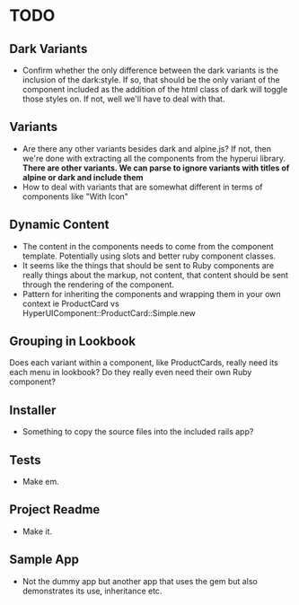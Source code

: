 # TODO

## Dark Variants

- Confirm whether the only difference between the dark variants is the inclusion of the dark:style. If so, that should be the only variant of the component included as the addition of the html class of dark will toggle those styles on. If not, well we'll have to deal with that.

## Variants

- Are there any other variants besides dark and alpine.js? If not, then we're done with extracting all the components from the hyperui library. **There are other variants. We can parse to ignore variants with titles of alpine or dark and include them**
- How to deal with variants that are somewhat different in terms of components like "With Icon"

## Dynamic Content

- The content in the components needs to come from the component template. Potentially using slots and better ruby component classes. 
- It seems like the things that should be sent to Ruby components are really things about the markup, not content, that content should be sent through the rendering of the component.
- Pattern for inheriting the components and wrapping them in your own context ie ProductCard vs HyperUIComponent::ProductCard::Simple.new

## Grouping in Lookbook

Does each variant within a component, like ProductCards, really need its each menu in lookbook? Do they really even need their own Ruby component?

## Installer

- Something to copy the source files into the included rails app?
  
## Tests

- Make em.

## Project Readme

- Make it.

## Sample App

- Not the dummy app but another app that uses the gem but also demonstrates its use, inheritance etc.

